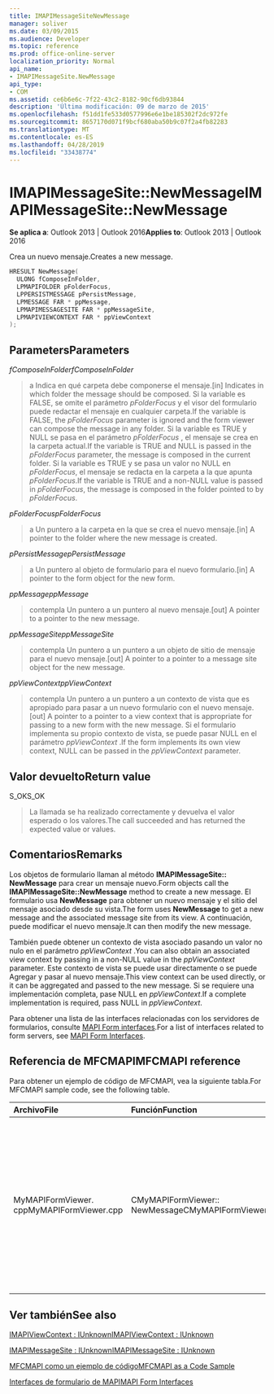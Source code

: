 ```yaml
---
title: IMAPIMessageSiteNewMessage
manager: soliver
ms.date: 03/09/2015
ms.audience: Developer
ms.topic: reference
ms.prod: office-online-server
localization_priority: Normal
api_name:
- IMAPIMessageSite.NewMessage
api_type:
- COM
ms.assetid: ce6b6e6c-7f22-43c2-8182-90cf6db93844
description: 'Última modificación: 09 de marzo de 2015'
ms.openlocfilehash: f51dd1fe533d0577996e6e1be185302f2dc972fe
ms.sourcegitcommit: 8657170d071f9bcf680aba50b9c07f2a4fb82283
ms.translationtype: MT
ms.contentlocale: es-ES
ms.lasthandoff: 04/28/2019
ms.locfileid: "33438774"
---
```

# <a name="imapimessagesitenewmessage"></a><span data-ttu-id="ac5f7-103">IMAPIMessageSite::NewMessage</span><span class="sxs-lookup"><span data-stu-id="ac5f7-103">IMAPIMessageSite::NewMessage</span></span>

  
  
<span data-ttu-id="ac5f7-104">**Se aplica a**: Outlook 2013 | Outlook 2016</span><span class="sxs-lookup"><span data-stu-id="ac5f7-104">**Applies to**: Outlook 2013 | Outlook 2016</span></span> 
  
<span data-ttu-id="ac5f7-105">Crea un nuevo mensaje.</span><span class="sxs-lookup"><span data-stu-id="ac5f7-105">Creates a new message.</span></span>
  
```cpp
HRESULT NewMessage(
  ULONG fComposeInFolder,
  LPMAPIFOLDER pFolderFocus,
  LPPERSISTMESSAGE pPersistMessage,
  LPMESSAGE FAR * ppMessage,
  LPMAPIMESSAGESITE FAR * ppMessageSite,
  LPMAPIVIEWCONTEXT FAR * ppViewContext
);
```

## <a name="parameters"></a><span data-ttu-id="ac5f7-106">Parameters</span><span class="sxs-lookup"><span data-stu-id="ac5f7-106">Parameters</span></span>

 <span data-ttu-id="ac5f7-107">_fComposeInFolder_</span><span class="sxs-lookup"><span data-stu-id="ac5f7-107">_fComposeInFolder_</span></span>
  
> <span data-ttu-id="ac5f7-108">a Indica en qué carpeta debe componerse el mensaje.</span><span class="sxs-lookup"><span data-stu-id="ac5f7-108">[in] Indicates in which folder the message should be composed.</span></span> <span data-ttu-id="ac5f7-109">Si la variable es FALSE, se omite el parámetro _pFolderFocus_ y el visor del formulario puede redactar el mensaje en cualquier carpeta.</span><span class="sxs-lookup"><span data-stu-id="ac5f7-109">If the variable is FALSE, the  _pFolderFocus_ parameter is ignored and the form viewer can compose the message in any folder.</span></span> <span data-ttu-id="ac5f7-110">Si la variable es TRUE y NULL se pasa en el parámetro _pFolderFocus_ , el mensaje se crea en la carpeta actual.</span><span class="sxs-lookup"><span data-stu-id="ac5f7-110">If the variable is TRUE and NULL is passed in the  _pFolderFocus_ parameter, the message is composed in the current folder.</span></span> <span data-ttu-id="ac5f7-111">Si la variable es TRUE y se pasa un valor no NULL en _pFolderFocus_, el mensaje se redacta en la carpeta a la que apunta _pFolderFocus_.</span><span class="sxs-lookup"><span data-stu-id="ac5f7-111">If the variable is TRUE and a non-NULL value is passed in  _pFolderFocus_, the message is composed in the folder pointed to by  _pFolderFocus_.</span></span>
    
 <span data-ttu-id="ac5f7-112">_pFolderFocus_</span><span class="sxs-lookup"><span data-stu-id="ac5f7-112">_pFolderFocus_</span></span>
  
> <span data-ttu-id="ac5f7-113">a Un puntero a la carpeta en la que se crea el nuevo mensaje.</span><span class="sxs-lookup"><span data-stu-id="ac5f7-113">[in] A pointer to the folder where the new message is created.</span></span>
    
 <span data-ttu-id="ac5f7-114">_pPersistMessage_</span><span class="sxs-lookup"><span data-stu-id="ac5f7-114">_pPersistMessage_</span></span>
  
> <span data-ttu-id="ac5f7-115">a Un puntero al objeto de formulario para el nuevo formulario.</span><span class="sxs-lookup"><span data-stu-id="ac5f7-115">[in] A pointer to the form object for the new form.</span></span>
    
 <span data-ttu-id="ac5f7-116">_ppMessage_</span><span class="sxs-lookup"><span data-stu-id="ac5f7-116">_ppMessage_</span></span>
  
> <span data-ttu-id="ac5f7-117">contempla Un puntero a un puntero al nuevo mensaje.</span><span class="sxs-lookup"><span data-stu-id="ac5f7-117">[out] A pointer to a pointer to the new message.</span></span>
    
 <span data-ttu-id="ac5f7-118">_ppMessageSite_</span><span class="sxs-lookup"><span data-stu-id="ac5f7-118">_ppMessageSite_</span></span>
  
> <span data-ttu-id="ac5f7-119">contempla Un puntero a un puntero a un objeto de sitio de mensaje para el nuevo mensaje.</span><span class="sxs-lookup"><span data-stu-id="ac5f7-119">[out] A pointer to a pointer to a message site object for the new message.</span></span>
    
 <span data-ttu-id="ac5f7-120">_ppViewContext_</span><span class="sxs-lookup"><span data-stu-id="ac5f7-120">_ppViewContext_</span></span>
  
> <span data-ttu-id="ac5f7-121">contempla Un puntero a un puntero a un contexto de vista que es apropiado para pasar a un nuevo formulario con el nuevo mensaje.</span><span class="sxs-lookup"><span data-stu-id="ac5f7-121">[out] A pointer to a pointer to a view context that is appropriate for passing to a new form with the new message.</span></span> <span data-ttu-id="ac5f7-122">Si el formulario implementa su propio contexto de vista, se puede pasar NULL en el parámetro _ppViewContext_ .</span><span class="sxs-lookup"><span data-stu-id="ac5f7-122">If the form implements its own view context, NULL can be passed in the  _ppViewContext_ parameter.</span></span> 
    
## <a name="return-value"></a><span data-ttu-id="ac5f7-123">Valor devuelto</span><span class="sxs-lookup"><span data-stu-id="ac5f7-123">Return value</span></span>

<span data-ttu-id="ac5f7-124">S_OK</span><span class="sxs-lookup"><span data-stu-id="ac5f7-124">S_OK</span></span> 
  
> <span data-ttu-id="ac5f7-125">La llamada se ha realizado correctamente y devuelva el valor esperado o los valores.</span><span class="sxs-lookup"><span data-stu-id="ac5f7-125">The call succeeded and has returned the expected value or values.</span></span>
    
## <a name="remarks"></a><span data-ttu-id="ac5f7-126">Comentarios</span><span class="sxs-lookup"><span data-stu-id="ac5f7-126">Remarks</span></span>

<span data-ttu-id="ac5f7-127">Los objetos de formulario llaman al método **IMAPIMessageSite:: NewMessage** para crear un mensaje nuevo.</span><span class="sxs-lookup"><span data-stu-id="ac5f7-127">Form objects call the **IMAPIMessageSite::NewMessage** method to create a new message.</span></span> <span data-ttu-id="ac5f7-128">El formulario usa **NewMessage** para obtener un nuevo mensaje y el sitio del mensaje asociado desde su vista.</span><span class="sxs-lookup"><span data-stu-id="ac5f7-128">The form uses **NewMessage** to get a new message and the associated message site from its view.</span></span> <span data-ttu-id="ac5f7-129">A continuación, puede modificar el nuevo mensaje.</span><span class="sxs-lookup"><span data-stu-id="ac5f7-129">It can then modify the new message.</span></span> 
  
<span data-ttu-id="ac5f7-130">También puede obtener un contexto de vista asociado pasando un valor no nulo en el parámetro _ppViewContext_ .</span><span class="sxs-lookup"><span data-stu-id="ac5f7-130">You can also obtain an associated view context by passing in a non-NULL value in the  _ppViewContext_ parameter.</span></span> <span data-ttu-id="ac5f7-131">Este contexto de vista se puede usar directamente o se puede Agregar y pasar al nuevo mensaje.</span><span class="sxs-lookup"><span data-stu-id="ac5f7-131">This view context can be used directly, or it can be aggregated and passed to the new message.</span></span> <span data-ttu-id="ac5f7-132">Si se requiere una implementación completa, pase NULL en _ppViewContext_.</span><span class="sxs-lookup"><span data-stu-id="ac5f7-132">If a complete implementation is required, pass NULL in  _ppViewContext_.</span></span>
  
<span data-ttu-id="ac5f7-133">Para obtener una lista de las interfaces relacionadas con los servidores de formularios, consulte [MAPI Form interfaces](mapi-form-interfaces.md).</span><span class="sxs-lookup"><span data-stu-id="ac5f7-133">For a list of interfaces related to form servers, see [MAPI Form Interfaces](mapi-form-interfaces.md).</span></span>
  
## <a name="mfcmapi-reference"></a><span data-ttu-id="ac5f7-134">Referencia de MFCMAPI</span><span class="sxs-lookup"><span data-stu-id="ac5f7-134">MFCMAPI reference</span></span>

<span data-ttu-id="ac5f7-135">Para obtener un ejemplo de código de MFCMAPI, vea la siguiente tabla.</span><span class="sxs-lookup"><span data-stu-id="ac5f7-135">For MFCMAPI sample code, see the following table.</span></span>
  
|<span data-ttu-id="ac5f7-136">**Archivo**</span><span class="sxs-lookup"><span data-stu-id="ac5f7-136">**File**</span></span>|<span data-ttu-id="ac5f7-137">**Función**</span><span class="sxs-lookup"><span data-stu-id="ac5f7-137">**Function**</span></span>|<span data-ttu-id="ac5f7-138">**Comentario**</span><span class="sxs-lookup"><span data-stu-id="ac5f7-138">**Comment**</span></span>|
|:-----|:-----|:-----|
|<span data-ttu-id="ac5f7-139">MyMAPIFormViewer. cpp</span><span class="sxs-lookup"><span data-stu-id="ac5f7-139">MyMAPIFormViewer.cpp</span></span>  <br/> |<span data-ttu-id="ac5f7-140">CMyMAPIFormViewer:: NewMessage</span><span class="sxs-lookup"><span data-stu-id="ac5f7-140">CMyMAPIFormViewer::NewMessage</span></span>  <br/> |<span data-ttu-id="ac5f7-141">MFCMAPI usa el método **IMAPIMessageSite:: NewMessage** para crear un nuevo mensaje, crear una instancia de un nuevo visor de formularios y llamar a **SetPersist** para establecer el mensaje en el visor de formularios.</span><span class="sxs-lookup"><span data-stu-id="ac5f7-141">MFCMAPI uses the **IMAPIMessageSite::NewMessage** method to create a new message, instantiate a new form viewer, and call **SetPersist** to set the message on the form viewer.</span></span> <span data-ttu-id="ac5f7-142">Por último, devuelve el visor del formulario como el sitio del mensaje.</span><span class="sxs-lookup"><span data-stu-id="ac5f7-142">Finally, it returns the form viewer as the message site.</span></span>  <br/> |
   
## <a name="see-also"></a><span data-ttu-id="ac5f7-143">Ver también</span><span class="sxs-lookup"><span data-stu-id="ac5f7-143">See also</span></span>



[<span data-ttu-id="ac5f7-144">IMAPIViewContext : IUnknown</span><span class="sxs-lookup"><span data-stu-id="ac5f7-144">IMAPIViewContext : IUnknown</span></span>](imapiviewcontextiunknown.md)
  
[<span data-ttu-id="ac5f7-145">IMAPIMessageSite : IUnknown</span><span class="sxs-lookup"><span data-stu-id="ac5f7-145">IMAPIMessageSite : IUnknown</span></span>](imapimessagesiteiunknown.md)


[<span data-ttu-id="ac5f7-146">MFCMAPI como un ejemplo de código</span><span class="sxs-lookup"><span data-stu-id="ac5f7-146">MFCMAPI as a Code Sample</span></span>](mfcmapi-as-a-code-sample.md)
  
[<span data-ttu-id="ac5f7-147">Interfaces de formulario de MAPI</span><span class="sxs-lookup"><span data-stu-id="ac5f7-147">MAPI Form Interfaces</span></span>](mapi-form-interfaces.md)

